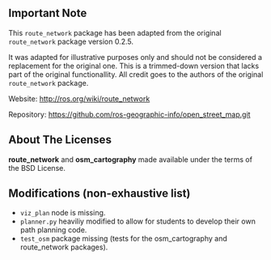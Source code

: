 ## Important Note  

This `route_network` package has been adapted from the original `route_network` package version 0.2.5.

It was adapted for illustrative purposes only and should not
be considered a replacement for the original one. This is a
trimmed-down version that lacks part of the original functionallity.
All credit goes to the authors of the original `route_network` package.  

Website:
http://ros.org/wiki/route_network  

Repository:
https://github.com/ros-geographic-info/open_street_map.git  


## About The Licenses  
**route_network** and **osm_cartography** made available under the terms of the BSD License.


## Modifications (non-exhaustive list)  
- `viz_plan` node is missing.
- `planner.py` heaviliy modified to allow for students to develop their own path planning code.
- `test_osm` package missing (tests for the osm_cartography and route_network packages).
